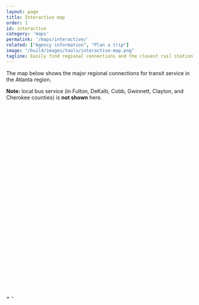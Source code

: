 ```yaml
---
layout: page
title: Interactive map
order: 1
id: interactive
category: 'maps'
permalink: '/maps/interactive/'
related: ["Agency information", "Plan a trip"]
image: "/build/images/tools/interactive-map.png"
tagline: Easily find regional connections and the closest rail station or park 'n' ride lot to you.
---
```


The map below shows the major regional connections for transit service in the Atlanta region.

**Note:** local bus service (in Fulton, DeKalb, Cobb, Gwinnett, Clayton, and Cherokee counties) is **not shown** here.

<!-- Container for interactive svg map -->
<div class="svg-container col-sm-12 thumbnail">
	<svg version="1.1" viewBox="0 0 500 500" preserveAspectRatio="xMinYMin meet" class="svg-content">
    <div class="leaflet-control-zoom leaflet-bar leaflet-control svg-buttons">
      <a class="leaflet-control-zoom-in" data-zoom="+1" title="Zoom in">+</a>
      <a class="leaflet-control-zoom-out" data-zoom="-1" title="Zoom out">-</a>
    </div>
  </svg>
</div>

<script>
window.onload = function () { 
  var margin = {top: 0, right: 0, bottom: 0, left: 0};
      // width = 960 - margin.left - margin.right,
      // height = 500 - margin.top - margin.bottom;
  var width = 500 - margin.left - margin.right,
      height = 500 - margin.top - margin.bottom;
  var x = d3.scale.linear()
      .domain([-width / 2, width / 2])
      .range([0, width]);

  var y = d3.scale.linear()
      .domain([-height / 2, height / 2])
      .range([height, 0]);

  var zoom = d3.behavior.zoom()
    .x(x)
    .y(y)
    .scaleExtent([1, 10])
    .size([width, height])
    .center([width / 2, height / 2])
    .on("zoom", zoomed);

  var svg = d3.select(".svg-content")
    .append("g")
    // .attr("transform", "translate(0," + height + ")")
    // .attr("transform", "translate(" + margin.left + "," + margin.top + ")")
    .call(zoom)
    .append("g");

  d3.selectAll("a[data-zoom]")
      .on("click", clicked);
  d3.xml("../../assets/images/regional_map_final_legend.svg", function(error, documentFragment) {
    if (error) {console.log(error); return;}
    svg.append("button").text("wiggle").attr("float", "left").on("click", zoomed);
    var svgNode = documentFragment
                  .getElementsByTagName("svg")[0];

    svg.node().appendChild(svgNode);

  });

  function clicked() {
    if (zoom.scale() <= zoom.scaleExtent()[0] && +this.getAttribute("data-zoom") === -1){
      return;
    }
    else if (zoom.scale() >= zoom.scaleExtent()[1] && +this.getAttribute("data-zoom") === 1){
      return;
    }
    else{
      svg.call(zoom.event); // https://github.com/mbostock/d3/issues/2387

      // Record the coordinates (in data space) of the center (in screen space).
      var center0 = zoom.center(), translate0 = zoom.translate(), coordinates0 = coordinates(center0);
      // console.log(center0)
      zoom.scale(zoom.scale() * Math.pow(2, +this.getAttribute("data-zoom")));

      // Translate back to the center.
      var center1 = point(coordinates0);
      console.log(center1)
      zoom.translate([translate0[0] + center0[0] - center1[0], translate0[1] + center0[1] - center1[1]]);

      svg.transition().duration(750).call(zoom.event);
    }
    
  }
  function coordinates(point) {
    // console.log(point)
    var scale = zoom.scale(), translate = zoom.translate();
    console.log(point[0]);
    return [(point[0] - translate[0]) / scale, (point[1] - translate[1]) / scale];
  }

  function point(coordinates) {
    var scale = zoom.scale(), translate = zoom.translate();
    return [coordinates[0] * scale + translate[0], coordinates[1] * scale + translate[1]];
  }
  function zoomed() {
    console.log(zoom.scale())
    svg.attr("transform", "translate(" + d3.event.translate + ")scale(" + d3.event.scale + ")");
  }
}
</script>
